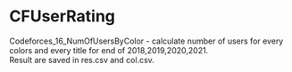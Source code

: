 # CFUserRating
Codeforces_16_NumOfUsersByColor - calculate number of users for every colors and every title for end of 2018,2019,2020,2021.  
Result are saved in res.csv and col.csv.  
